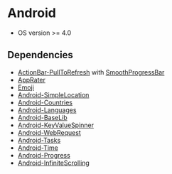 # Android

 * OS version >= 4.0

## Dependencies

 * [ActionBar-PullToRefresh](https://github.com/chrisbanes/ActionBar-PullToRefresh) with [SmoothProgressBar](https://github.com/castorflex/SmoothProgressBar)
 * [AppRater](https://github.com/delight-im/AppRater)
 * [Emoji](https://github.com/delight-im/Emoji)
 * [Android-SimpleLocation](https://github.com/delight-im/Android-SimpleLocation)
 * [Android-Countries](https://github.com/delight-im/Android-Countries)
 * [Android-Languages](https://github.com/delight-im/Android-Languages)
 * [Android-BaseLib](https://github.com/delight-im/Android-BaseLib)
 * [Android-KeyValueSpinner](https://github.com/delight-im/Android-KeyValueSpinner)
 * [Android-WebRequest](https://github.com/delight-im/Android-WebRequest)
 * [Android-Tasks](https://github.com/delight-im/Android-Tasks)
 * [Android-Time](https://github.com/delight-im/Android-Time)
 * [Android-Progress](https://github.com/delight-im/Android-Progress)
 * [Android-InfiniteScrolling](https://github.com/delight-im/Android-InfiniteScrolling)
